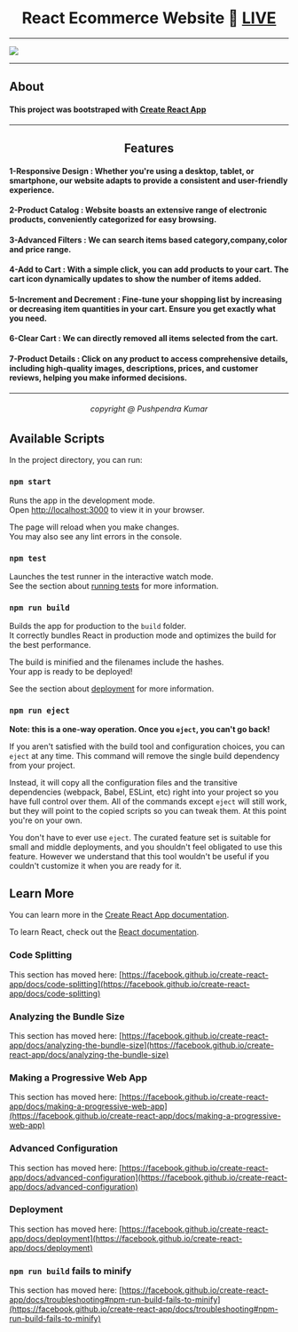 <h1 align="center">React Ecommerce Website 🔴 <a href="https://64ded2cf54fc5f3d990618a4--neon-elf-dc959d.netlify.app/">LIVE</a></h1>
<hr>
<img src="https://github.com/Pushpendra1723/React-Ecommerce/assets/94159743/a599e30d-d7d4-4848-9e42-2a42069bcc5f">
<hr>
<h2 href="center">About</h2>
<h4>This project was bootstraped with <a href="https://create-react-app.dev/">Create React App</a></h4>
<hr>
<h2 align="center">Features</h2>
<h4><strong>1-Responsive Design : </strong>Whether you're using a desktop, tablet, or smartphone, our website adapts to provide a consistent and user-friendly experience.</h4>
<h4><strong>2-Product Catalog : </strong>Website boasts an extensive range of electronic products, conveniently categorized for easy browsing.</h4>
<h4><strong>3-Advanced Filters : </strong>We can search items based category,company,color and price range.</h4>
<h4><strong>4-Add to Cart : </strong>With a simple click, you can add products to your cart. The cart icon dynamically updates to show the number of items added.</h4>
<h4><strong>5-Increment and Decrement : </strong>Fine-tune your shopping list by increasing or decreasing item quantities in your cart. Ensure you get exactly what you need.</h4>
<h4><strong>6-Clear Cart : </strong>We can directly removed all items selected from the cart.</h4>
<h4><strong>7-Product Details : </strong>Click on any product to access comprehensive details, including high-quality images, descriptions, prices, and customer reviews, helping you make informed decisions.</h4>
<hr>
<h6 align="center">copyright @ Pushpendra Kumar</h2>


## Available Scripts

In the project directory, you can run:

### `npm start`

Runs the app in the development mode.\
Open [http://localhost:3000](http://localhost:3000) to view it in your browser.

The page will reload when you make changes.\
You may also see any lint errors in the console.

### `npm test`

Launches the test runner in the interactive watch mode.\
See the section about [running tests](https://facebook.github.io/create-react-app/docs/running-tests) for more information.

### `npm run build`

Builds the app for production to the `build` folder.\
It correctly bundles React in production mode and optimizes the build for the best performance.

The build is minified and the filenames include the hashes.\
Your app is ready to be deployed!

See the section about [deployment](https://facebook.github.io/create-react-app/docs/deployment) for more information.

### `npm run eject`

**Note: this is a one-way operation. Once you `eject`, you can't go back!**

If you aren't satisfied with the build tool and configuration choices, you can `eject` at any time. This command will remove the single build dependency from your project.

Instead, it will copy all the configuration files and the transitive dependencies (webpack, Babel, ESLint, etc) right into your project so you have full control over them. All of the commands except `eject` will still work, but they will point to the copied scripts so you can tweak them. At this point you're on your own.

You don't have to ever use `eject`. The curated feature set is suitable for small and middle deployments, and you shouldn't feel obligated to use this feature. However we understand that this tool wouldn't be useful if you couldn't customize it when you are ready for it.

## Learn More

You can learn more in the [Create React App documentation](https://facebook.github.io/create-react-app/docs/getting-started).

To learn React, check out the [React documentation](https://reactjs.org/).

### Code Splitting

This section has moved here: [https://facebook.github.io/create-react-app/docs/code-splitting](https://facebook.github.io/create-react-app/docs/code-splitting)

### Analyzing the Bundle Size

This section has moved here: [https://facebook.github.io/create-react-app/docs/analyzing-the-bundle-size](https://facebook.github.io/create-react-app/docs/analyzing-the-bundle-size)

### Making a Progressive Web App

This section has moved here: [https://facebook.github.io/create-react-app/docs/making-a-progressive-web-app](https://facebook.github.io/create-react-app/docs/making-a-progressive-web-app)

### Advanced Configuration

This section has moved here: [https://facebook.github.io/create-react-app/docs/advanced-configuration](https://facebook.github.io/create-react-app/docs/advanced-configuration)

### Deployment

This section has moved here: [https://facebook.github.io/create-react-app/docs/deployment](https://facebook.github.io/create-react-app/docs/deployment)

### `npm run build` fails to minify

This section has moved here: [https://facebook.github.io/create-react-app/docs/troubleshooting#npm-run-build-fails-to-minify](https://facebook.github.io/create-react-app/docs/troubleshooting#npm-run-build-fails-to-minify)
